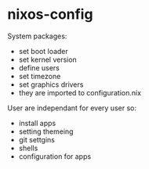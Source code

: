 # nixos-config

System packages:
- set boot loader 
- set kernel version
- define users
- set timezone
- set graphics drivers
- they are imported to configuration.nix

User are independant for every user so:
- install apps
- setting themeing
- git settgins
- shells
- configuration for apps
